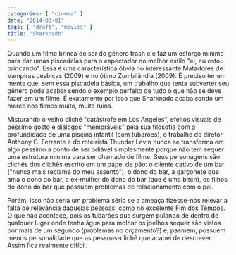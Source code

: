 ```yaml
---
categories: [ "cinema" ]
date: "2014-03-01"
tags: [ "draft", "movies" ]
title: "Sharknado"
---
```

Quando um filme brinca de ser do gênero trash ele faz um esforço
mínimo para dar umas piscadelas para o espectador no melhor estilo "ei,
eu estou brincando". Essa é uma característica óbvia no interessante
Matadores de Vampiras Lésbicas (2009) e no ótimo Zumbilândia (2009). É
preciso ter em mente que, sem essa piscadela básica, um trabalho que
tenta subverter seu gênero pode acabar sendo o exemplo perfeito de
tudo o que não se deve fazer em um filme. É exatamente por isso que
Sharknado acaba sendo um marco nos filmes muito, muito ruins.

Misturando o velho clichê "catástrofe em Los Angeles", efeitos
visuais de péssimo gosto e diálogos "memoráveis" pela sua filosofia
com a profundidade de uma piscina infantil (com tubarões), o trabalho
do diretor Anthony C. Ferrante e do roteirista Thunder Levin nunca se
transforma em algo péssimo a ponto de ser odiável simplesmente porque
não tem sequer uma estrutura mínima para ser chamado de filme. Seus
personagens são clichês dos clichês escrito em um papel de pão: o
cliente cativo de um bar ("nunca mais reclame do meu assento"), o dono
do bar, a garçonete que ama o dono do bar, a ex-mulher do dono do bar
(que é uma bitch), os filhos do dono do bar que possuem problemas de
relacionamento com o pai.

Porém, isso não seria um problema sério se a ameaça fizesse-nos
relevar a falta de relevância daquelas pessoas, como no excelente Fim
dos Tempos. O que não acontece, pois os tubarões que surgem pulando
de dentro de qualquer lugar onde tenha água para molhar os joelhos
sequer são vistos por mais de um segundo (problemas no orçamento?) e,
pasmem, possuem menos personalidade que as pessoas-clichê que acabei
de descrever. Assim fica realmente difícil.
